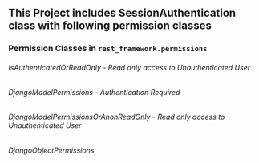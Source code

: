 ## This Project includes SessionAuthentication class with following permission classes


### Permission Classes in `rest_framework.permissions`


###### IsAuthenticatedOrReadOnly    - Read only access to Unauthenticated User

###### DjangoModelPermissions     - Authentication Required

###### DjangoModelPermissionsOrAnonReadOnly    - Read only access to Unauthenticated User

###### DjangoObjectPermissions
